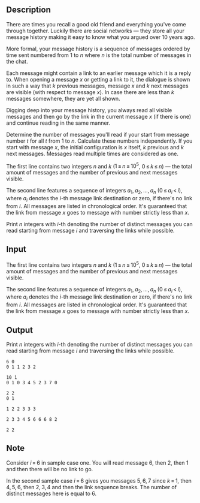 ## Description

<div><p>There are times you recall a good old friend and everything you've come through together. Luckily there are social networks&nbsp;— they store all your message history making it easy to know what you argued over 10 years ago.</p><p>More formal, your message history is a sequence of messages ordered by time sent numbered from <span class="tex-span">1</span> to <span class="tex-span"><i>n</i></span> where <span class="tex-span"><i>n</i></span> is the total number of messages in the chat.</p><p>Each message might contain a link to an earlier message which it is a reply to. When opening a message <span class="tex-span"><i>x</i></span> or getting a link to it, the dialogue is shown in such a way that <span class="tex-span"><i>k</i></span> previous messages, message <span class="tex-span"><i>x</i></span> and <span class="tex-span"><i>k</i></span> next messages are visible (with respect to message <span class="tex-span"><i>x</i></span>). In case there are less than <span class="tex-span"><i>k</i></span> messages somewhere, they are yet all shown.</p><p>Digging deep into your message history, you always read all visible messages and then go by the link in the current message <span class="tex-span"><i>x</i></span> (if there is one) and continue reading in the same manner.</p><p>Determine the number of messages you'll read if your start from message number <span class="tex-span"><i>t</i></span> for all <span class="tex-span"><i>t</i></span> from <span class="tex-span">1</span> to <span class="tex-span"><i>n</i></span>. Calculate these numbers independently. If you start with message <span class="tex-span"><i>x</i></span>, the initial configuration is <span class="tex-span"><i>x</i></span> itself, <span class="tex-span"><i>k</i></span> previous and <span class="tex-span"><i>k</i></span> next messages. Messages read multiple times are considered as one.</p></div><div class="input-specification"><p>The first line contains two integers <span class="tex-span"><i>n</i></span> and <span class="tex-span"><i>k</i></span> (<span class="tex-span">1 ≤ <i>n</i> ≤ 10<sup class="upper-index">5</sup></span>, <span class="tex-span">0 ≤ <i>k</i> ≤ <i>n</i></span>) — the total amount of messages and the number of previous and next messages visible.</p><p>The second line features a sequence of integers <span class="tex-span"><i>a</i><sub class="lower-index">1</sub>, <i>a</i><sub class="lower-index">2</sub>, ..., <i>a</i><sub class="lower-index"><i>n</i></sub></span> (<span class="tex-span">0 ≤ <i>a</i><sub class="lower-index"><i>i</i></sub> &lt; <i>i</i></span>), where <span class="tex-span"><i>a</i><sub class="lower-index"><i>i</i></sub></span> denotes the <span class="tex-span"><i>i</i></span>-th message link destination or zero, if there's no link from <span class="tex-span"><i>i</i></span>. All messages are listed in chronological order. It's guaranteed that the link from message <span class="tex-span"><i>x</i></span> goes to message with number strictly less than <span class="tex-span"><i>x</i></span>.</p></div><div class="output-specification"><p>Print <span class="tex-span"><i>n</i></span> integers with <span class="tex-span"><i>i</i></span>-th denoting the number of distinct messages you can read starting from message <span class="tex-span"><i>i</i></span> and traversing the links while possible.</p></div>

## Input

<p>The first line contains two integers <span class="tex-span"><i>n</i></span> and <span class="tex-span"><i>k</i></span> (<span class="tex-span">1 ≤ <i>n</i> ≤ 10<sup class="upper-index">5</sup></span>, <span class="tex-span">0 ≤ <i>k</i> ≤ <i>n</i></span>) — the total amount of messages and the number of previous and next messages visible.</p><p>The second line features a sequence of integers <span class="tex-span"><i>a</i><sub class="lower-index">1</sub>, <i>a</i><sub class="lower-index">2</sub>, ..., <i>a</i><sub class="lower-index"><i>n</i></sub></span> (<span class="tex-span">0 ≤ <i>a</i><sub class="lower-index"><i>i</i></sub> &lt; <i>i</i></span>), where <span class="tex-span"><i>a</i><sub class="lower-index"><i>i</i></sub></span> denotes the <span class="tex-span"><i>i</i></span>-th message link destination or zero, if there's no link from <span class="tex-span"><i>i</i></span>. All messages are listed in chronological order. It's guaranteed that the link from message <span class="tex-span"><i>x</i></span> goes to message with number strictly less than <span class="tex-span"><i>x</i></span>.</p>

## Output

<p>Print <span class="tex-span"><i>n</i></span> integers with <span class="tex-span"><i>i</i></span>-th denoting the number of distinct messages you can read starting from message <span class="tex-span"><i>i</i></span> and traversing the links while possible.</p>





```input1
6 0
0 1 1 2 3 2

```




```input2
10 1
0 1 0 3 4 5 2 3 7 0

```




```input3
2 2
0 1

```




```output1
1 2 2 3 3 3 

```




```output2
2 3 3 4 5 6 6 6 8 2 

```




```output3
2 2 

```



## Note

<p>Consider <span class="tex-span"><i>i</i> = 6</span> in sample case one. You will read message <span class="tex-span">6</span>, then <span class="tex-span">2</span>, then <span class="tex-span">1</span> and then there will be no link to go.</p><p>In the second sample case <span class="tex-span"><i>i</i> = 6</span> gives you messages <span class="tex-span">5, 6, 7</span> since <span class="tex-span"><i>k</i> = 1</span>, then <span class="tex-span">4, 5, 6</span>, then <span class="tex-span">2, 3, 4</span> and then the link sequence breaks. The number of distinct messages here is equal to <span class="tex-span">6</span>.</p>

